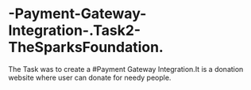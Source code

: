 # -Payment-Gateway-Integration-.Task2-TheSparksFoundation.
The Task was to create a #Payment Gateway Integration.It is a donation website where user can donate for needy people.
